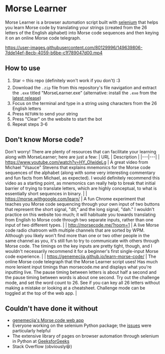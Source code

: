 # Morse Learner
Morse Learner is a browser automation script built with [selenium](https://www.selenium.dev/) that helps you learn Morse code by translating your strings (created from the 26
letters of the English alphabet) into Morse code sequences and then keying it on an online Morse code telegraph. 

https://user-images.githubusercontent.com/80129996/149639806-7dde14ef-8ecb-4059-b6be-c1f789047d00.mp4

## How to use
1. Star :star: this repo (definitely won't work if you don't) :3
2. Download the `.zip` file from this repository's file navigation and extract the `.exe` titled "MorseLearner.exe" (alternative: install the `.exe` from the [latest release](https://github.com/kevinfengcs88/morse-learner/releases/tag/v1.0))
3. Focus on the terminal and type in a string using characters from the 26 English letters
4. Press `RETURN` to send your string
5. Press "Clear" on the website to start the bot
6. Repeat steps 3-6

## Don't know Morse code?
Don't worry! There are plenty of resources that can facilitate your learning along with MorseLearner; here are just a few:
| URL | Description |
|---|---|
| https://www.youtube.com/watch?v=HY_OIwideLg | A great video from Michael "Vsauce" Stevens that explains mnemonics for the Morse code sequences of the alphabet (along with some very interesting commentary and fun facts from Michael, as expected). I would definitely recommend this video as a starting point, as mnemonics can really help to break that initial barrier of trying to translate letters, which are highly conceptual, to what is essentially short sequences in binary. |
| https://morse.withgoogle.com/learn/ | A fun Chrome experiment that teaches you Morse code sequencing through your own input of two buttons that represent the short signal, "dit," and the long signal, "dah." I wouldn't practice on this website too much; it will habituate you towards translating from English to Morse code through two separate inputs, rather than one input of two different types. |
| http://morsecode.me/?room=1 | A live Morse code radio chatroom with multiple channels that are sorted by WPM. Although you likely won't find more than one or two other people in the same channel as you, it's still fun to try to communicate with others through Morse code. The timings on the key inputs are pretty tight, though, and I wouldn't necessarily recommend it for a beginner's first single-input Morse code experience. |
| https://genemecija.github.io/learn-morse-code/ | The online Morse code telegraph that the Morse Learner script uses! Has much more lenient input timings than morsecode.me and displays what you're inputting live. The pause timing between letters is about half a second and the pause timing between words is about one second. Try out the challenge mode, and set the word count to 26. See if you can key all 26 letters without making a mistake or looking at a cheatsheet. Challenge mode can be toggled at the top of the web app. |

## Couldn't have done it without
- [genemecija's Morse code web app](https://github.com/genemecija/learn-morse-code)
- Everyone working on the selenium Python package; the [issues](https://github.com/SeleniumHQ/selenium/issues) were particularly helpful
- The extensive library of pages on browser automation through selenium in Python at [GeeksforGeeks](https://www.geeksforgeeks.org/browser-automation-using-selenium/)
- Stack Overflow (obviously:laughing:)
